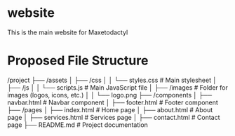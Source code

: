 # website
This is the main website for Maxetodactyl

# Proposed File Structure
/project
├── /assets
│   ├── /css
│   │   └── styles.css         # Main stylesheet
│   ├── /js
│   │   └── scripts.js         # Main JavaScript file
│   ├── /images                # Folder for images (logos, icons, etc.)
│   │   └── logo.png
├── /components
│   ├── navbar.html            # Navbar component
│   ├── footer.html            # Footer component
├── /pages
│   ├── index.html             # Home page
│   ├── about.html             # About page
│   ├── services.html          # Services page
│   ├── contact.html           # Contact page
├── README.md                  # Project documentation

